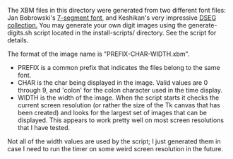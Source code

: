 The XBM files in this directory were generated from two different font files: Jan Bobrowski's [7-segment font,](http://torinak.com/font/7-segment) and Keshikan's very impressive [DSEG collection.](https://www.keshikan.net/fonts-e.html) You may generate your own digit images using the generate-digits.sh script located in the install-scripts/ directory. See the script for details.

The format of the image name is "PREFIX-CHAR-WIDTH.xbm".

* PREFIX is a common prefix that indicates the files belong to the same font.
* CHAR is the char being displayed in the image. Valid values are 0 through 9, and 'colon' for the colon character used in the time display.
* WIDTH is the width of the image. When the script starts it checks the current screen resolution (or rather the size of the Tk canvas that has been created) and looks for the largest set of images that can be displayed. This appears to work pretty well on most screen resolutions that I have tested.

Not all of the width values are used by the script; I just generated them in case I need to run the timer on some weird screen resolution in the future.